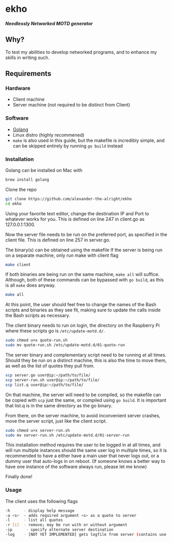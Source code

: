 # ekho
##### _Needlessly Networked MOTD generator_
## Why?
To test my abilities to develop networked programs, and to enhance my skills in writing such.
## Requirements
### Hardware
- Client machine
- Server machine (not required to be distinct from Client)
### Software
- [Golang]
- Linux distro (highly recommened)
- ```make``` is also used in this guide, but the makefile is incredibly simple, and can be skipped entirely by running ```go build``` instead
### Installation
Golang can be installed on Mac with
``` sh
brew install golang
```
Clone the repo
``` sh
git clone https://github.com/alexander-the-alright/ekho
cd ekho
```
Using your favorite text editor, change the destination IP and Port to whatever works for you. This is defined on line 247 in client.go as 127.0.0.1:1300.

Now the server file needs to be run on the preferred port, as specified in the client file. This is defined on line 257 in server.go.


The binary(s) can be obtained using the makefile
If the server is being run on a separate machine, only run make with client flag
``` sh
make client
```
If both binaries are being run on the same machine, ```make all``` will suffice. Although, both of these commands can be bypassed with ```go build```, as this is all ```make``` does anyway.
``` sh
make all
```
At this point, the user should feel free to change the names of the Bash scripts and binaries as they see fit, making sure to update the calls inside the Bash scripts as necessary.

The client binary needs to run on login, the directory on the Raspberry Pi where these scripts go is ```/etc/update-motd.d/```.
``` sh
sudo chmod u+x quote-run.sh
sudo mv quote-run.sh /etc/update-motd.d/01-quote-run
```
The server binary and complementary script need to be running at all times. Should they be run on a distinct machine, this is also the time to move them, as well as the list of quotes they pull from.
``` sh
scp server.go user@ip:~/path/to/file/
scp server-run.sh user@ip:~/path/to/file/
scp list.q user@ip:~/path/to/file/
```
On that machine, the server will need to be compiled, so the makefile can be copied with ```scp``` just the same, or compiled using ```go build```. It is important that list.q is in the same directory as the go binary.

From there, on the server machine, to avoid inconvenient server crashes, move the server script, just like the client script.
``` sh
sudo chmod u+x server-run.sh
sudo mv server-run.sh /etc/update-motd.d/01-server-run
```
This installation method requires the user to be logged in at all times, and will run multiple instances should the same user log in multiple times, so it is recommended to have a either have a main user that never logs out, or a dummy user that auto-logs in on reboot. (If someone knows a better way to have one instance of the software always run, please let me know)

Finally done!
### Usage
The client uses the following flags
``` sh
-h      - display help message
-a <s>  - adds required argument <s> as a quote to server
-l      - list all quotes
-r [i]  - remove; may be run with or without argument
-ip      - specify alternate server destination
-log    - [NOT YET IMPLEMENTED] gets logfile from server (contains use and error histories)
```

[golang]: <https://go.dev/doc/install>
